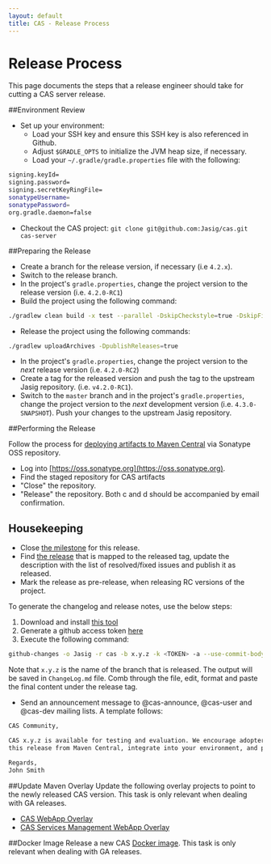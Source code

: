 ```yaml
---
layout: default
title: CAS - Release Process
---
```


# Release Process
This page documents the steps that a release engineer should take for cutting a CAS server release.

##Environment Review

- Set up your environment:
	- Load your SSH key and ensure this SSH key is also referenced in Github.
	- Adjust `$GRADLE_OPTS` to initialize the JVM heap size, if necessary.
	- Load your `~/.gradle/gradle.properties` file with the following:

```bash
signing.keyId=
signing.password=
signing.secretKeyRingFile=
sonatypeUsername=
sonatypePassword=
org.gradle.daemon=false
```

- Checkout the CAS project: `git clone git@github.com:Jasig/cas.git cas-server`

##Preparing the Release

- Create a branch for the release version, if necessary (i.e `4.2.x`).
- Switch to the release branch. 
- In the project's `gradle.properties`, change the project version to the release version (i.e. `4.2.0-RC1`)
- Build the project using the following command:

```bash
./gradlew clean build -x test --parallel -DskipCheckstyle=true -DskipFindbugs=true
```

- Release the project using the following commands:

```bash
./gradlew uploadArchives -DpublishReleases=true
```

- In the project's `gradle.properties`, change the project version to the *next* release version (i.e. `4.2.0-RC2`) 
- Create a tag for the released version and push the tag to the upstream Jasig repository. (i.e. `v4.2.0-RC1`).
- Switch to the `master` branch and in the project's `gradle.properties`, change the project version to the *next* development version (i.e. `4.3.0-SNAPSHOT`). Push your changes to the upstream Jasig repository. 

##Performing the Release

Follow the process for [deploying artifacts to Maven Central](https://wiki.jasig.org/display/JCH/Deploying+Maven+Artifacts) via Sonatype OSS repository.  

- Log into [https://oss.sonatype.org](https://oss.sonatype.org).
- Find the staged repository for CAS artifacts
- "Close" the repository.
- "Release" the repository.  Both c and d should be accompanied by email confirmation.

## Housekeeping

- Close [the milestone](https://github.com/Jasig/cas/milestones) for this release.
- Find [the release](https://github.com/Jasig/cas/releases) that is mapped to the released tag, update the description with the list of resolved/fixed issues and publish it as released. 
- Mark the release as pre-release, when releasing RC versions of the project. 

To generate the changelog and release notes, use the below steps:

1. Download and install [this tool](https://github.com/lalitkapoor/github-changes)
2. Generate a github access token [here](https://github.com/settings/tokens)
3. Execute the following command:

```bash
github-changes -o Jasig -r cas -b x.y.z -k <TOKEN> -a --use-commit-body
```

Note that `x.y.z` is the name of the branch that is released. The output will be saved in `ChangeLog.md` file. Comb
through the file, edit, format and paste the final content under the release tag. 

- Send an announcement message to @cas-announce, @cas-user and @cas-dev mailing lists. A template follows:

```bash
CAS Community,

CAS x.y.z is available for testing and evaluation. We encourage adopters to grab 
this release from Maven Central, integrate into your environment, and provide feedback.

Regards,
John Smith

```

##Update Maven Overlay
Update the following overlay projects to point to the newly released CAS version. This task is only relevant when dealing with GA releases.

- [CAS WebApp Overlay](https://github.com/Jasig/cas-overlay-template)
- [CAS Services Management WebApp Overlay](https://github.com/Jasig/cas-services-management-overlay)


##Docker Image
Release a new CAS [Docker image](https://github.com/Jasig/cas/tree/dockerized-caswebapp).
This task is only relevant when dealing with GA releases.
